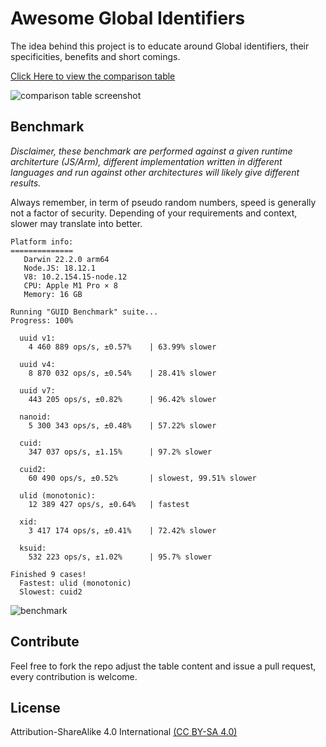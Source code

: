 # Awesome Global Identifiers
The idea behind this project is to educate around Global identifiers, their specificities, benefits and short comings.

[Click Here to view the comparison table](https://adileo.github.io/awesome-identifiers/)

![comparison table screenshot](screen.jpg "https://adileo.github.io/awesome-identifiers/")



## Benchmark

*Disclaimer, these benchmark are performed against a given runtime architerture (JS/Arm), different implementation written in different languages and run against other architectures will likely give different results.*



Always remember, in term of pseudo random numbers, speed is generally not a factor of security. Depending of your requirements and context, slower may translate into better.

```
Platform info:
==============
   Darwin 22.2.0 arm64
   Node.JS: 18.12.1
   V8: 10.2.154.15-node.12
   CPU: Apple M1 Pro × 8
   Memory: 16 GB

Running "GUID Benchmark" suite...
Progress: 100%

  uuid v1:
    4 460 889 ops/s, ±0.57%    | 63.99% slower

  uuid v4:
    8 870 032 ops/s, ±0.54%    | 28.41% slower

  uuid v7:
    443 205 ops/s, ±0.82%      | 96.42% slower

  nanoid:
    5 300 343 ops/s, ±0.48%    | 57.22% slower

  cuid:
    347 037 ops/s, ±1.15%      | 97.2% slower

  cuid2:
    60 490 ops/s, ±0.52%       | slowest, 99.51% slower

  ulid (monotonic):
    12 389 427 ops/s, ±0.64%   | fastest

  xid:
    3 417 174 ops/s, ±0.41%    | 72.42% slower

  ksuid:
    532 223 ops/s, ±1.02%      | 95.7% slower

Finished 9 cases!
  Fastest: ulid (monotonic)
  Slowest: cuid2
```

![benchmark](/Users/orefalo/GitRepositories/awesome-identifiers/benchmark.png)







## Contribute

Feel free to fork the repo adjust the table content and issue a pull request, every contribution is welcome.

## License
Attribution-ShareAlike 4.0 International [(CC BY-SA 4.0)](https://creativecommons.org/licenses/by-sa/4.0/)
